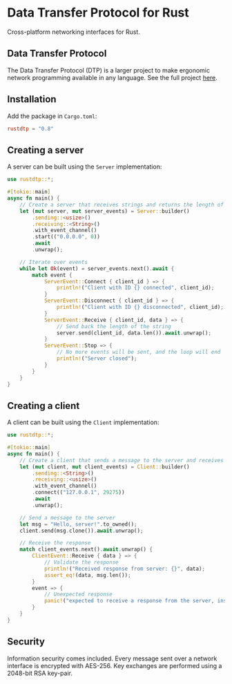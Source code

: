 # Data Transfer Protocol for Rust

Cross-platform networking interfaces for Rust.

## Data Transfer Protocol

The Data Transfer Protocol (DTP) is a larger project to make ergonomic network programming available in any language. See the full project [here](https://wkhallen.com/dtp/).

## Installation

Add the package in `Cargo.toml`:

```toml
rustdtp = "0.8"
```

## Creating a server

A server can be built using the `Server` implementation:

```rust
use rustdtp::*;

#[tokio::main]
async fn main() {
    // Create a server that receives strings and returns the length of each string
    let (mut server, mut server_events) = Server::builder()
        .sending::<usize>()
        .receiving::<String>()
        .with_event_channel()
        .start(("0.0.0.0", 0))
        .await
        .unwrap();

    // Iterate over events
    while let Ok(event) = server_events.next().await {
        match event {
            ServerEvent::Connect { client_id } => {
                println!("Client with ID {} connected", client_id);
            }
            ServerEvent::Disconnect { client_id } => {
                println!("Client with ID {} disconnected", client_id);
            }
            ServerEvent::Receive { client_id, data } => {
                // Send back the length of the string
                server.send(client_id, data.len()).await.unwrap();
            }
            ServerEvent::Stop => {
                // No more events will be sent, and the loop will end
                println!("Server closed");
            }
        }
    }
}
```

## Creating a client

A client can be built using the `Client` implementation:

```rust
use rustdtp::*;

#[tokio::main]
async fn main() {
    // Create a client that sends a message to the server and receives the length of the message
    let (mut client, mut client_events) = Client::builder()
        .sending::<String>()
        .receiving::<usize>()
        .with_event_channel()
        .connect(("127.0.0.1", 29275))
        .await
        .unwrap();

    // Send a message to the server
    let msg = "Hello, server!".to_owned();
    client.send(msg.clone()).await.unwrap();

    // Receive the response
    match client_events.next().await.unwrap() {
        ClientEvent::Receive { data } => {
            // Validate the response
            println!("Received response from server: {}", data);
            assert_eq!(data, msg.len());
        }
        event => {
            // Unexpected response
            panic!("expected to receive a response from the server, instead got {:?}", event);
        }
    }
}
```

## Security

Information security comes included. Every message sent over a network interface is encrypted with AES-256. Key exchanges are performed using a 2048-bit RSA key-pair.
